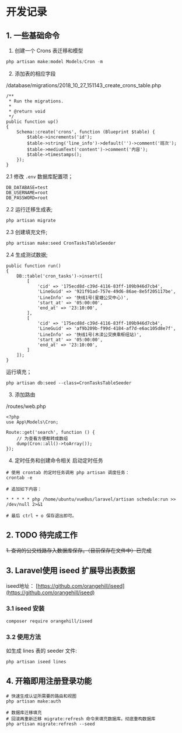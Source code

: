 # 开发记录 

## 1. 一些基础命令
1. 创建一个 Crons 表迁移和模型
```php
php artisan make:model Models/Cron -m
```

2. 添加表的相应字段

/database/migrations/2018_10_27_151143_create_crons_table.php
```
/**
 * Run the migrations.
 *
 * @return void
 */
public function up()
{
    Schema::create('crons', function (Blueprint $table) {
        $table->increments('id');
        $table->string('line_info')->default('')->comment('班次');
        $table->mediumText('content')->comment('内容');
        $table->timestamps();
    });
}
```
2.1 修改 `.env` 数据库配置项；
```
DB_DATABASE=test
DB_USERNAME=root
DB_PASSWORD=root
```
2.2 运行迁移生成表;
```
php artisan migrate
```
2.3 创建填充文件;
```
php artisan make:seed CronTasksTableSeeder
```
2.4 生成测试数据;
```
public function run()
{
    DB::table('cron_tasks')->insert([
        [
            'cid' => '175ecd8d-c39d-4116-83ff-109b946d7cb4',
            'LineGuid' => '921f91ad-757e-49d6-86ae-8e5f205117be',
            'LineInfo' => '快线1号(星塘公交中心)',
            'start_at' => '05:00:00',
            'end_at' => '23:10:00',
        ],
        [
            'cid' => '175ecd8d-c39d-4116-83ff-109b946d7cb4',
            'LineGuid' => 'af9b209b-f99d-4184-af7d-e6ac105d8e7f',
            'LineInfo' => '快线1号(木渎公交换乘枢纽站)',
            'start_at' => '05:00:00',
            'end_at' => '23:10:00',
        ]
    ]);
}
```
运行填充；
```
php artisan db:seed --class=CronTasksTableSeeder
```

3. 添加路由

/routes/web.php
```
<?php
use App\Models\Cron;

Route::get('search', function () {
    // 为查看方便都转成数组
    dump(Cron::all()->toArray());
});
```

4. 定时任务和创建命令相关
启动定时任务
```shell
# 使用 crontab 的定时任务调用 php artisan 调度任务：
crontab -e

# 追加如下内容： 

* * * * * php /home/ubuntu/vueBus/laravel/artisan schedule:run >> /dev/null 2>&1

# 最后 ctrl + o 保存退出即可。
```


## 2. TODO 待完成工作
~~1. 查询的公交线路存入数据库保存。（目前保存在文件中）已完成~~


## 3. Laravel使用 iseed 扩展导出表数据
iseed地址： [https://github.com/orangehill/iseed](https://github.com/orangehill/iseed)

### 3.1 iseed 安装
```
composer require orangehill/iseed
```

### 3.2 使用方法
如生成 lines 表的 seeder 文件:
```
php artisan iseed lines
```

## 4. 开箱即用注册登录功能
```shell
# 快速生成认证所需要的路由和视图
php artisan make:auth

# 数据库迁移填充
# 回滚再重新迁移 migrate:refresh 命令来填充数据库。彻底重构数据库
php artisan migrate:refresh --seed

```
